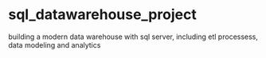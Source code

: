 # sql_datawarehouse_project
building a modern data warehouse with sql server, including etl processess, data modeling and analytics
